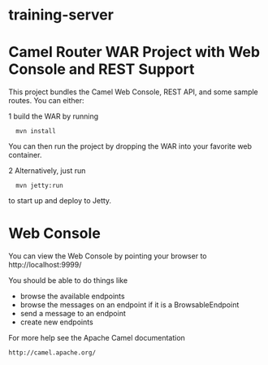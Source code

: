 # training-server

Camel Router WAR Project with Web Console and REST Support
==========================================================

This project bundles the Camel Web Console, REST API, and some sample routes. You can either:

1 build the WAR by running

      mvn install

  You can then run the project by dropping the WAR into your favorite web container.

2 Alternatively, just run

      mvn jetty:run

  to start up and deploy to Jetty.


Web Console
===========

You can view the Web Console by pointing your browser to http://localhost:9999/

You should be able to do things like

* browse the available endpoints
* browse the messages on an endpoint if it is a BrowsableEndpoint
* send a message to an endpoint
* create new endpoints

For more help see the Apache Camel documentation

    http://camel.apache.org/
    
